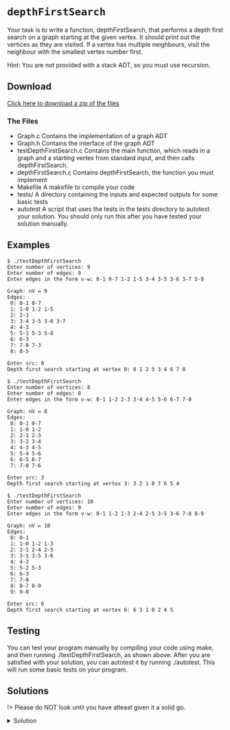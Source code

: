 # `depthFirstSearch`

Your task is to write a function, depthFirstSearch, that performs a depth first search on a graph starting at the given vertex. It should print out the vertices as they are visited. If a vertex has multiple neighbours, visit the neighbour with the smallest vertex number first.

Hint: You are not provided with a stack ADT, so you must use recursion.

## Download

[Click here to download a zip of the files](2521/Graphs/depthFirstSearch.zip ':ignore')

### The Files

- Graph.c	Contains the implementation of a graph ADT
- Graph.h	Contains the interface of the graph ADT
- testDepthFirstSearch.c	Contains the main function, which reads in a graph and a starting vertex from standard input, and then calls depthFirstSearch.
- depthFirstSearch.c	Contains depthFirstSearch, the function you must implement
- Makefile	A makefile to compile your code
- tests/	A directory containing the inputs and expected outputs for some basic tests
- autotest	A script that uses the tests in the tests directory to autotest your solution. You should only run this after you have tested your solution manually.


## Examples

```
$ ./testDepthFirstSearch 
Enter number of vertices: 9
Enter number of edges: 9
Enter edges in the form v-w: 0-1 0-7 1-2 1-5 3-4 3-5 3-6 3-7 5-8

Graph: nV = 9
Edges:
 0: 0-1 0-7
 1: 1-0 1-2 1-5
 2: 2-1
 3: 3-4 3-5 3-6 3-7
 4: 4-3
 5: 5-1 5-3 5-8
 6: 6-3
 7: 7-0 7-3
 8: 8-5

Enter src: 0
Depth first search starting at vertex 0: 0 1 2 5 3 4 6 7 8 
```

```
$ ./testDepthFirstSearch 
Enter number of vertices: 8
Enter number of edges: 8
Enter edges in the form v-w: 0-1 1-2 2-3 3-4 4-5 5-6 6-7 7-0

Graph: nV = 8
Edges:
 0: 0-1 0-7
 1: 1-0 1-2
 2: 2-1 2-3
 3: 3-2 3-4
 4: 4-3 4-5
 5: 5-4 5-6
 6: 6-5 6-7
 7: 7-0 7-6

Enter src: 3
Depth first search starting at vertex 3: 3 2 1 0 7 6 5 4 
```

```
$ ./testDepthFirstSearch 
Enter number of vertices: 10
Enter number of edges: 9
Enter edges in the form v-w: 0-1 1-2 1-3 2-4 2-5 3-5 3-6 7-8 8-9

Graph: nV = 10
Edges:
 0: 0-1
 1: 1-0 1-2 1-3
 2: 2-1 2-4 2-5
 3: 3-1 3-5 3-6
 4: 4-2
 5: 5-2 5-3
 6: 6-3
 7: 7-8
 8: 8-7 8-9
 9: 9-8

Enter src: 6
Depth first search starting at vertex 6: 6 3 1 0 2 4 5 
```

## Testing

You can test your program manually by compiling your code using make, and then running ./testDepthFirstSearch, as shown above. After you are satisfied with your solution, you can autotest it by running ./autotest. This will run some basic tests on your program.

## Solutions

!> Please do NOT look until you have atleast given it a solid go.

<details>
<summary>Solution</summary>

```c
void depthFirstSearch(Graph g, int src) {
	int *visited = calloc(GraphNumVertices(g), sizeof(int));
	dfs(g, src, visited);
	free(visited);
}

static void dfs(Graph g, int v, int *visited) {
	printf("%d ", v);
	visited[v] = 1;
	for (int w = 0; w < GraphNumVertices(g); w++) {
		if (GraphIsAdjacent(g, v, w) && !visited[w]) {
			dfs(g, w, visited);
		}
	}
}
```

</details>
